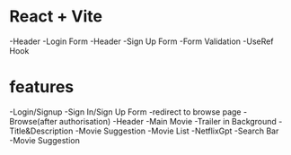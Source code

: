# React + Vite






-Header
-Login Form
-Header
-Sign Up Form
-Form Validation
-UseRef Hook
# features
-Login/Signup
    -Sign In/Sign Up Form
    -redirect to browse page
-Browse(after authorisation)
    -Header
    -Main Movie
        -Trailer in Background
        -Title&Description 
        -Movie Suggestion
           -Movie List
    -NetflixGpt
       -Search Bar       
       -Movie Suggestion